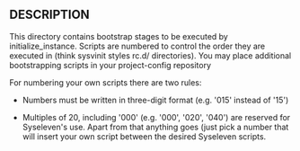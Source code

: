 DESCRIPTION
-----------

This directory contains bootstrap stages to be executed by initialize_instance.
Scripts are numbered to control the order they are executed in (think sysvinit
styles rc.d/ directories).  You may place additional bootstrapping scripts in
your project-config repository

For numbering your own scripts there are two rules: 

* Numbers must be written in three-digit format (e.g. '015' instead of '15')

* Multiples of 20, including '000' (e.g. '000', '020', '040') are reserved for
  Syseleven's use. Apart from that anything goes (just pick a number that will
  insert your own script between the desired Syseleven scripts.
